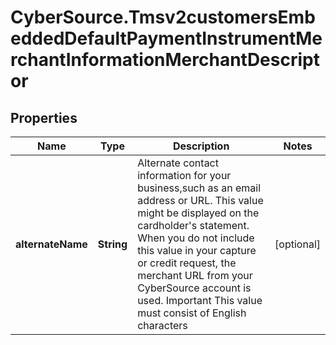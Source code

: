# CyberSource.Tmsv2customersEmbeddedDefaultPaymentInstrumentMerchantInformationMerchantDescriptor

## Properties
Name | Type | Description | Notes
------------ | ------------- | ------------- | -------------
**alternateName** | **String** | Alternate contact information for your business,such as an email address or URL. This value might be displayed on the cardholder&#39;s statement. When you do not include this value in your capture or credit request, the merchant URL from your CyberSource account is used. Important This value must consist of English characters  | [optional] 


